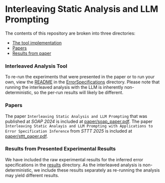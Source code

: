 # Interleaving Static Analysis and LLM Prompting 

The contents of this repository are broken into three directories:
- [The tool implementation](./ErrorSpecifications/)
- [Papers](./paper/)
- [Results from paper](./results/)

### Interleaved Analysis Tool

To re-run the experiments that were presented in the paper or to run your own,
view the [README](./ErrorSpecifications/README.md) in the [ErrorSpecifications](./ErrorSpecifications/)
directory. Please note that running the interleaved analysis with the LLM is
inherently non-deterministic, so the per-run results will likely be different.

### Papers

The paper `Interleaving Static Analysis and LLM Prompting` that was published
at *SOAP 2024* is included at [paper/soap_paper.pdf](paper/soap_paper.pdf).
The paper `Interleaving Static Analayis and LLM Prompting with Applications
to Error Specification Inference` from *STTT 2025* is included at [paper/sttt_paper.pdf](paper/sttt_paper.pdf).

### Results from Presented Experimental Results

We have included the raw experimental results for the inferred error specifications
in the [results](./results/) directory. As the interleaved analysis is
non-deterministic, we include these results separately as re-running the analysis
may yield different results.
